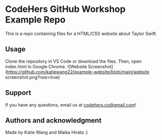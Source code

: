 # CodeHers GitHub Workshop Example Repo
This is a repo containing files for a HTML/CSS website about Taylor Swift.

## Usage
Clone the repository in VS Code or download the files. Then, open index.html in Google Chrome.
![Website Screenshot](https://github.com/katiewang22/example-website/blob/main/website screenshot.png?raw=true)

## Support
If you have any questions, email us at codehers.co@gmail.com! 

## Authors and acknowledgment
Made by Katie Wang and Maika Hirata :)
